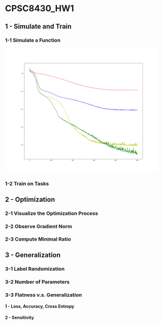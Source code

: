 # CPSC8430_HW1
## 1 - Simulate and Train
### 1-1 Simulate a Function
![](./HW1_LossPlot_Compilation_500pts_2.png)
### 1-2 Train on Tasks
## 2 - Optimization
### 2-1 Visualize the Optimization Process
### 2-2 Observe Gradient Norm
### 2-3 Compute Minimal Ratio
## 3 - Generalization
### 3-1 Label Randomization
### 3-2 Number of Parameters
### 3-3 Flatness v.s. Generalization
#### 1 - Loss, Accuracy, Cross Entropy
#### 2 - Sensitivity
